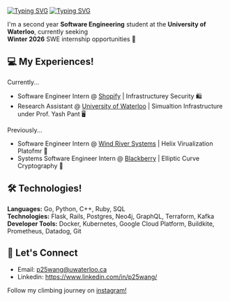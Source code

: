 [![Typing SVG](https://readme-typing-svg.demolab.com?font=Poppins&weight=600&size=25&pause=1000&color=F7F7F7&vCenter=true&width=430&height=40&lines=Hey+there,+I'm+Peter+%F0%9F%91%8B)](https://git.io/typing-svg#gh-dark-mode-only)
[![Typing SVG](https://readme-typing-svg.demolab.com?font=Poppins&weight=600&size=25&pause=1000&color=000000&vCenter=true&width=430&height=40&lines=Hey+there,+I'm+Peter+%F0%9F%91%8B)](https://git.io/typing-svg#gh-light-mode-only)

I'm a second year **Software Engineering** student at the **University of Waterloo**, currently seeking \
**Winter 2026** SWE internship opportunities 🌱

## 💻 My Experiences!

Currently...

- Software Engineer Intern @ [Shopify](https://www.shopify.com/ca) | Infrastructurey Security 🛍️
- Research Assistant @ [University of Waterloo](https://uwaterloo.ca/autonomous-vehicle-research-intelligence-lab/about) | Simualtion Infrastructure under Prof. Yash Pant 🖥️

Previously...

- Software Engineer Intern @ [Wind River Systems](https://www.windriver.com/) | Helix Virualization Platofmr 🚀
- Systems Software Engineer Intern @ [Blackberry](https://www.blackberry.com/us/en) | Elliptic Curve Cryptography 🔐 

## 🛠️ Technologies!

**Languages:** Go, Python, C++, Ruby, SQL \
**Technologies:** Flask, Rails, Postgres, Neo4j, GraphQL, Terraform, Kafka \
**Developer Tools:** Docker, Kubernetes, Google Cloud Platform, Buildkite, Prometheus, Datadog, Git

## 🤝 Let's Connect 

- Email: p25wang@uwaterloo.ca
- Linkedin: https://www.linkedin.com/in/p25wang/

Follow my climbing journey on [instagram!](https://www.instagram.com/mango._.climbs/)
